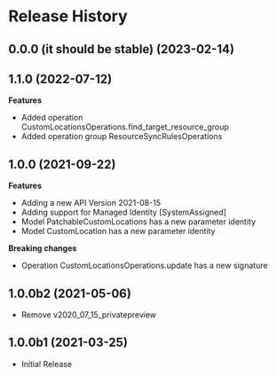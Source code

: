 # Release History

## 0.0.0 (it should be stable) (2023-02-14)



## 1.1.0 (2022-07-12)

**Features**

  - Added operation CustomLocationsOperations.find_target_resource_group
  - Added operation group ResourceSyncRulesOperations

## 1.0.0 (2021-09-22)

**Features**
  - Adding a new API Version 2021-08-15
  - Adding support for Managed Identity [SystemAssigned]
  - Model PatchableCustomLocations has a new parameter identity
  - Model CustomLocation has a new parameter identity

**Breaking changes**

  - Operation CustomLocationsOperations.update has a new signature

## 1.0.0b2 (2021-05-06)

* Remove v2020_07_15_privatepreview

## 1.0.0b1 (2021-03-25)

* Initial Release
